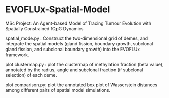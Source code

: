 # EVOFLUx-Spatial-Model
MSc Project: An Agent-based Model of Tracing Tumour Evolution with Spatially Constrained fCpG Dynamics

spatial_mode.py : Construct the two-dimensional grid of demes, and integrate the spatial models (gland fission, boundary growth, subclonal gland fission, and subclonal boundary growth) into the EVOFLUx framework.

plot clustermap.py : plot the clustermap of methylation fraction (beta value), annotated by the radius, angle and subclonal fraction (if subclonal selection) of each deme.

plot comparison.py: plot the annotated box plot of Wasserstein distances among different pairs of spatial model simulations.
